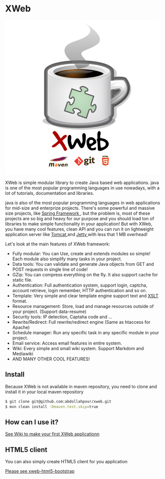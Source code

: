 # XWeb

![XWeb](logo.png "XWeb project")

XWeb is simple modular library to create Java based web applications. java is one of the most popular programming languages in use nowadays, with a lot of tutorials, documentation and libraries.

java is also of the most popular programming languages in web applications for mid-size and enterprize projects. There's some powerful and massive size projects, like [Spring Framework ](projects.spring.io/spring-framework), but the problem is, most of these projects are so big and heavy for our purpose and you should load ton of libraries to make simple functionality in your application! But with XWeb, you have many cool features, clean API and you can run it on lightweight application server like [Tomcat ](tomcat.apache.org) and [Jetty ](http://www.eclipse.org/jetty) with less that 1 MB overhead!

Let's look at the main features of XWeb framework:

* Fully modular: You can Use, create and extends modules so simple! Each module also simplify many tasks in your project.
* Data tools: You can validate and generate Java objects from GET and POST requests in single line of code!
* GZip: You can compress everything on the fly. It also support cache for static file.
* Authentication: Full authentication system, support login, captcha, account retrieve, login remember, HTTP authentication and so on.
* Template: Very simple and clear template engine support text and [XSLT](http://en.wikipedia.org/wiki/XSLT) format.
* Resource management: Store, load and manage resources outside of your project. (Support data-resume)
* Security tools: IP detection, Captaha code and ...
* Rewrite/Redirect: Full rewrite/redirect engine (Same as htaccess for Apache)
* Schedule manager: Run any specific task in any specific module in your project.
* Email service: Access email features in entire system.
* Wiki: Every simple and small wiki system. Support Markdom and Mediawiki
* AND MANY OTHER COOL FEATURES!

## Install
Because XWeb is not available in maven repository, you need to clone and install it in your local maven repository
```bash
$ git clone git@github.com:abdollahpour/xweb.git
$ mvn clean install -Dmaven.test.skip=true
```

## How can I use it?
[See Wiki to make your first XWeb applicationn](https://github.com/abdollahpour/xweb/wiki)

## HTML5 client
You can also simply create HTML5 client for you application

[Please see xweb-html5-bootstrap](https://github.com/abdollahpour/xweb-html5-bootstrap)
